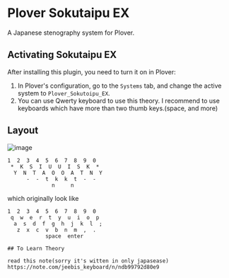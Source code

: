 # Plover Sokutaipu EX

A Japanese stenography system for Plover.

## Activating Sokutaipu EX

After installing this plugin, you need to turn it on in Plover:

1. In Plover's configuration, go to the ``Systems`` tab, and change the active system to ``Plover_Sokutoipu_EX``.
2. You can use Qwerty keyboard to use this theory.
   I recommend to use keyboards which have more than two thumb keys.(space, and more)

## Layout
![image](https://github.com/user-attachments/assets/7068b115-8be8-44ac-933b-e6dbfe4fbad3)

```
1  2  3  4  5  6  7  8  9  0
 *  K  S  I  U  U  I  S  K  *
  Y  N  T  A  O  O  A  T  N  Y
      -  -  t  k  k  t  -  -
              n     n             
```
which originally look like
```
1  2  3  4  5  6  7  8  9  0
 q  w  e  r  t  y  u  i  o  p 
  a  s  d  f  g  h  j  k  l  ;
   z  x  c  v  b  n  m  ,  .  
            space  enter   

## To Learn Theory

read this note(sorry it's witten in only japasease)
https://note.com/jeebis_keyboard/n/ndb99792d80e9
